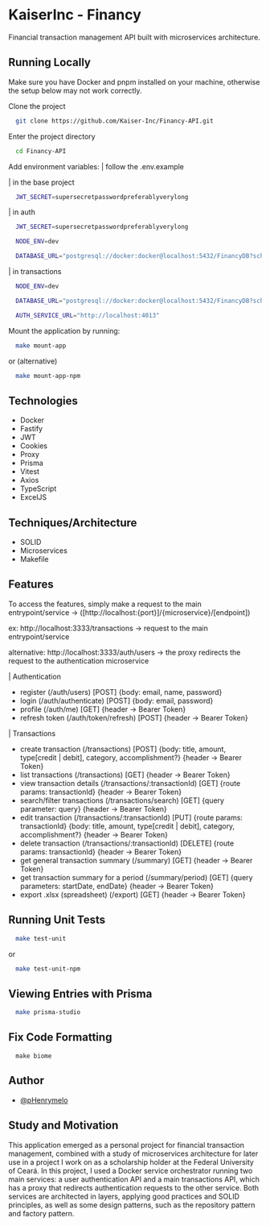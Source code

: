 # KaiserInc - Financy

Financial transaction management API built with microservices architecture.

## Running Locally

Make sure you have Docker and pnpm installed on your machine, otherwise the setup below may not work correctly.

Clone the project

```bash
  git clone https://github.com/Kaiser-Inc/Financy-API.git
```

Enter the project directory

```bash
  cd Financy-API
```

Add environment variables:
| follow the .env.example

| in the base project

```bash
  JWT_SECRET=supersecretpasswordpreferablyverylong
```

| in auth

```bash
  JWT_SECRET=supersecretpasswordpreferablyverylong

  NODE_ENV=dev

  DATABASE_URL="postgresql://docker:docker@localhost:5432/FinancyDB?schema=public"
```

| in transactions

```bash
  NODE_ENV=dev

  DATABASE_URL="postgresql://docker:docker@localhost:5432/FinancyDB?schema=public"

  AUTH_SERVICE_URL="http://localhost:4013"
```

Mount the application by running:

```bash
  make mount-app
```

or (alternative)

```bash
  make mount-app-npm
```

## Technologies
- Docker
- Fastify
- JWT
- Cookies
- Proxy
- Prisma
- Vitest
- Axios
- TypeScript
- ExcelJS

## Techniques/Architecture
- SOLID
- Microservices
- Makefile

## Features

To access the features, simply make a request to the main entrypoint/service -> ([http://localhost:{port}]/{microservice}/[endpoint])

ex: http://localhost:3333/transactions -> request to the main entrypoint/service

alternative: http://localhost:3333/auth/users -> the proxy redirects the request to the authentication microservice

| Authentication
- register (/auth/users) [POST] {body: email, name, password}
- login (/auth/authenticate) [POST] {body: email, password}
- profile (/auth/me) [GET] {header -> Bearer Token}
- refresh token (/auth/token/refresh) [POST] {header -> Bearer Token}

| Transactions
- create transaction (/transactions) [POST] {body: title, amount, type[credit | debit], category, accomplishment?} {header -> Bearer Token}
- list transactions (/transactions) [GET] {header -> Bearer Token}
- view transaction details (/transactions/:transactionId) [GET] {route params: transactionId} {header -> Bearer Token}
- search/filter transactions (/transactions/search) [GET] {query parameter: query} {header -> Bearer Token}
- edit transaction (/transactions/:transactionId) [PUT] {route params: transactionId} {body: title, amount, type[credit | debit], category, accomplishment?} {header -> Bearer Token}
- delete transaction (/transactions/:transactionId) [DELETE] {route params: transactionId} {header -> Bearer Token}
- get general transaction summary (/summary) [GET] {header -> Bearer Token}
- get transaction summary for a period (/summary/period) [GET] {query parameters: startDate, endDate} {header -> Bearer Token}
- export .xlsx (spreadsheet) (/export) [GET] {header -> Bearer Token}

## Running Unit Tests

```bash
  make test-unit
```

or

```bash
  make test-unit-npm
```

## Viewing Entries with Prisma

```bash
  make prisma-studio
```

## Fix Code Formatting

```
  make biome
```

## Author

- [@pHenrymelo](https://github.com/pHenrymelo)

## Study and Motivation

This application emerged as a personal project for financial transaction management, combined with a study of microservices architecture for later use in a project I work on as a scholarship holder at the Federal University of Ceará. In this project, I used a Docker service orchestrator running two main services: a user authentication API and a main transactions API, which has a proxy that redirects authentication requests to the other service. Both services are architected in layers, applying good practices and SOLID principles, as well as some design patterns, such as the repository pattern and factory pattern. 
